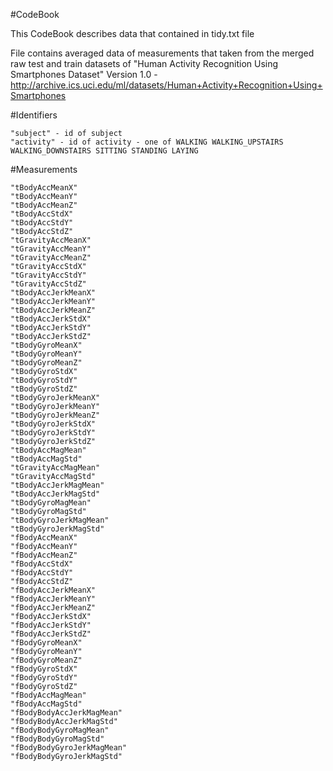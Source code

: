 #CodeBook

This CodeBook describes data that contained in tidy.txt file

File contains averaged data of measurements that taken from the merged raw test and train datasets of "Human Activity Recognition Using Smartphones Dataset"
Version 1.0 - http://archive.ics.uci.edu/ml/datasets/Human+Activity+Recognition+Using+Smartphones

#Identifiers

   	"subject" - id of subject
   	"activity" - id of activity - one of WALKING WALKING_UPSTAIRS WALKING_DOWNSTAIRS SITTING STANDING LAYING

#Measurements 

   	"tBodyAccMeanX" 
 	"tBodyAccMeanY"
 	"tBodyAccMeanZ"
 	"tBodyAccStdX"
 	"tBodyAccStdY"
 	"tBodyAccStdZ"
 	"tGravityAccMeanX"
 	"tGravityAccMeanY"
 	"tGravityAccMeanZ"
 	"tGravityAccStdX"
 	"tGravityAccStdY"
 	"tGravityAccStdZ"
 	"tBodyAccJerkMeanX"
 	"tBodyAccJerkMeanY"
 	"tBodyAccJerkMeanZ"
 	"tBodyAccJerkStdX"
 	"tBodyAccJerkStdY"
 	"tBodyAccJerkStdZ"
 	"tBodyGyroMeanX"
 	"tBodyGyroMeanY"
 	"tBodyGyroMeanZ"
 	"tBodyGyroStdX"
 	"tBodyGyroStdY"
 	"tBodyGyroStdZ"
 	"tBodyGyroJerkMeanX"
 	"tBodyGyroJerkMeanY"
 	"tBodyGyroJerkMeanZ"
 	"tBodyGyroJerkStdX"
 	"tBodyGyroJerkStdY"
 	"tBodyGyroJerkStdZ"
 	"tBodyAccMagMean"
 	"tBodyAccMagStd"
 	"tGravityAccMagMean"
 	"tGravityAccMagStd"
 	"tBodyAccJerkMagMean"
 	"tBodyAccJerkMagStd"
 	"tBodyGyroMagMean"
 	"tBodyGyroMagStd"
 	"tBodyGyroJerkMagMean"
 	"tBodyGyroJerkMagStd"
 	"fBodyAccMeanX"
 	"fBodyAccMeanY"
 	"fBodyAccMeanZ"
 	"fBodyAccStdX"
 	"fBodyAccStdY"
 	"fBodyAccStdZ"
 	"fBodyAccJerkMeanX"
 	"fBodyAccJerkMeanY"
 	"fBodyAccJerkMeanZ"
 	"fBodyAccJerkStdX"
 	"fBodyAccJerkStdY"
 	"fBodyAccJerkStdZ"
 	"fBodyGyroMeanX"
 	"fBodyGyroMeanY"
 	"fBodyGyroMeanZ"
 	"fBodyGyroStdX"
 	"fBodyGyroStdY"
 	"fBodyGyroStdZ"
 	"fBodyAccMagMean"
 	"fBodyAccMagStd"
 	"fBodyBodyAccJerkMagMean"
 	"fBodyBodyAccJerkMagStd"
 	"fBodyBodyGyroMagMean"
 	"fBodyBodyGyroMagStd"
 	"fBodyBodyGyroJerkMagMean"
 	"fBodyBodyGyroJerkMagStd"